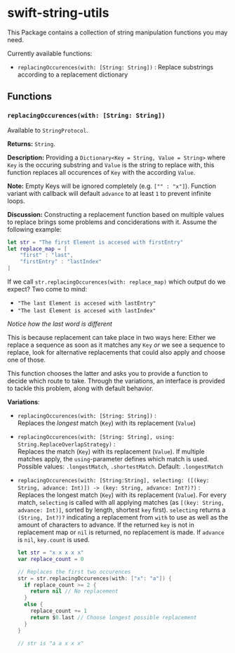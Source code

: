 # swift-string-utils

This Package contains a collection of string manipulation functions you may need.

Currently available functions:

- `replacingOccurences(with: [String: String])` : Replace substrings according to a replacement dictionary

## Functions

### `replacingOccurences(with: [String: String])`

Available to `StringProtocol`.

**Returns:** `String`.

**Description:** Providing a `Dictionary<Key = String, Value = String>` where `Key` is the occuring substring and `Value` is the string to replace with, this function replaces all occurences of `Key` with the according `Value`.

**Note:** Empty Keys will be ignored completely (e.g. `["" : "x"]`). Function variant with callback will default `advance` to at least `1` to prevent infinite loops.

**Discussion:** Constructing a replacement function based on multiple values to replace brings some problems and conciderations with it. Assume the following example:

```swift
let str = "The first Element is accesed with firstEntry"
let replace_map = [
	"first" : "last",
	"firstEntry" : "lastIndex"
]
```

If we call `str.replacingOccurences(with: replace_map)` which output do we expect? Two come to mind:
- `"The last Element is accesed with lastEntry"`
- `"The last Element is accesed with lastIndex"`

_Notice how the last word is different_

This is because replacement can take place in two ways here: Either we replace a sequence as soon as it matches any `Key` _or_ we see a sequence to replace, look for alternative replacements that could also apply and choose one of those.

This function chooses the latter and asks you to provide a function to decide which route to take. Through the variations, an interface is provided to tackle this problem, along with default behavior.

**Variations**:
- `replacingOccurences(with: [String: String])` :  
  Replaces the _longest_ match (`Key`) with its replacement (`Value`)
- `replacingOccurences(with: [String: String], using: String.ReplaceOverlapStrategy)` :  
  Replaces the match (`Key`) with its replacement (`Value`). If multiple matches apply, the `using`-parameter defines which match is used. Possible values: `.longestMatch`, `.shortestMatch`. Default: `.longestMatch`
- `replacingOccurences(with: [String:String], selecting: ([(key: String, advance: Int)]) -> (key: String, advance: Int?)?)` :  
  Replaces the longest match (`Key`) with its replacement (`Value`). For every match, `selecting` is called with all applying matches (as `[(key: String, advance: Int)]`, sorted by length, shortest `key` first). `selecting` returns a `(String, Int?)?` indicating a replacement from `with` to use as well as the amount of characters to advance. If the returned `key` is not in replacement map or `nil` is returned, no replacement is made. If `advance` is `nil`, `key.count` is used.

  ```swift
  let str = "x x x x x"
  var replace_count = 0
  
  // Replaces the first two occurences
  str = str.replacingOccurences(with: ["x": "a"]) {
    if replace_count >= 2 {
      return nil // No replacement
    }
    else {
      replace_count += 1
      return $0.last // Choose longest possible replacement
    }
  }

  // str is "a a x x x"
  ```


